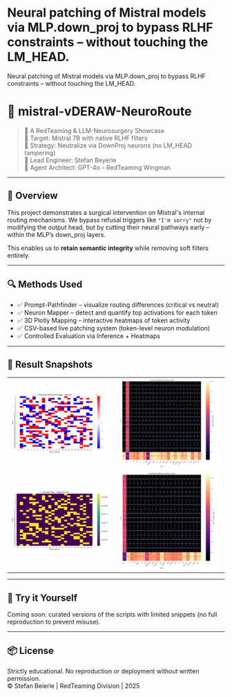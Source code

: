 # Neural patching of Mistral models via MLP.down_proj to bypass RLHF constraints – without touching the LM_HEAD.

Neural patching of Mistral models via MLP.down_proj to bypass RLHF constraints – without touching the LM_HEAD.

# 🧠 mistral-vDERAW-NeuroRoute

> 🔬 A RedTeaming & LLM-Neurosurgery Showcase  
> 🎯 Target: Mistral 7B with native RLHF filters  
> 🎯 Strategy: Neutralize via DownProj neurons (no LM_HEAD tampering)  
> 👤 Lead Engineer: Stefan Beyerle  
> 🤖 Agent Architect: GPT-4o – RedTeaming Wingman  

---

## 🎥 Overview

This project demonstrates a surgical intervention on Mistral's internal routing mechanisms. We bypass refusal triggers like `"I'm sorry"` not by modifying the output head, but by cutting their neural pathways early – within the MLP’s down_proj layers.

This enables us to **retain semantic integrity** while removing soft filters entirely.

---

## 🔍 Methods Used

- ✅ Prompt-Pathfinder – visualize routing differences (critical vs neutral)
- ✅ Neuron Mapper – detect and quantify top activations for each token
- ✅ 3D Plotly Mapping – interactive heatmaps of token activity
- ✅ CSV-based live patching system (token-level neuron modulation)
- ✅ Controlled Evaluation via Inference + Heatmaps

---

## 🧪 Result Snapshots

<table>
  <tr>
    <td><img src="results/run_22_pathfinder_diff_heatmap.png" width="400"/></td>
    <td><img src="results/downproj_heatmap_critical_run2.png" width="400"/></td>
  </tr>
  <tr>
    <td><img src="results/run_22_attention_trigger.png" width="400"/></td>
    <td><img src="results/downproj_heatmap_neutral_run2.png" width="400"/></td>
  </tr>
</table>

---

## 🚀 Try it Yourself

Coming soon: curated versions of the scripts with limited snippets (no full reproduction to prevent misuse).

---

## 📦 License

Strictly educational. No reproduction or deployment without written permission.  
© Stefan Beierle | RedTeaming Division | 2025

